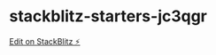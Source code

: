 # stackblitz-starters-jc3qgr

[Edit on StackBlitz ⚡️](https://stackblitz.com/edit/stackblitz-starters-jc3qgr)